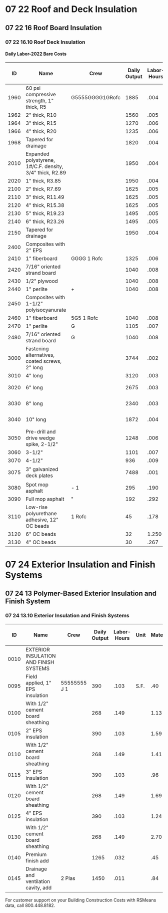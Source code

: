 # 07 22 Roof and Deck Insulation

## 07 22 16 Roof Board Insulation

### 07 22 16.10 Roof Deck Insulation

#### Daily Labor-2022 Bare Costs

| ID    | Name                                                                 | Crew                | Daily Output | Labor-Hours | Unit | Material | Labor         | Equipment | Total | Total Incl O&P |
|-------|----------------------------------------------------------------------|---------------------|--------------|-------------|------|----------|---------------|-----------|-------|----------------|
| 1960  | 60 psi compressive strength, 1" thick, R5                            | G5555GGGG1GRofc     | 1885         | .004        | S.F. | 1.10     | 2.21222222222 |           | 1.31  | 1.55           |
| 1962  | 2" thick, R10                                                        |                     | 1560         | .005        |      | 2.09     | .25           |           | 2.34  | 2.71           |
| 1964  | 3" thick, R15                                                        |                     | 1270         | .006        |      | 3.41     | .31           |           | 3.72  | 4.26           |
| 1966  | 4" thick, R20                                                        |                     | 1235         | .006        |      | 4.24     | .32           |           | 4.56  | 5.20           |
| 1968  | Tapered for drainage                                                 |                     | 1820         | .004        | B.F. | 1.01     |               |           | 1.23  | 1.46           |
| 2010  | Expanded polystyrene, 1#/C.F. density, 3/4" thick, R2.89             |                     | 1950         | .004        | S.F. | .21      | .20           |           | .41   | .56            |
| 2020  | 1" thick, R3.85                                                      |                     | 1950         | .004        |      | .28      | .20           |           | .48   | .64            |
| 2100  | 2" thick, R7.69                                                      |                     | 1625         | .005        |      | .56      | .24           |           | .80   | 1.02           |
| 2110  | 3" thick, R11.49                                                     |                     | 1625         | .005        |      | .84      | .24           |           | 1.08  | 1.32           |
| 2120  | 4" thick, R15.38                                                     |                     | 1625         | .005        |      | 1.12     | .24           |           | 1.36  | 1.63           |
| 2130  | 5" thick, R19.23                                                     |                     | 1495         | .005        |      | 1.40     | .27           |           | 1.67  | 1.97           |
| 2140  | 6" thick, R23.26                                                     |                     | 1495         | .005        |      | 1.68     | .27           |           | 1.95  | 2.28           |
| 2150  | Tapered for drainage                                                 |                     | 1950         | .004        | B.F. | .46      | .20           |           | .66   | .84            |
| 2400  | Composites with 2" EPS                                               |                     |              |             |      |          |               |           |       |                |
| 2410  | 1" fiberboard                                                        | GGGG 1 Rofc         | 1325         | .006        | S.F. | 1.59     | .30           |           | 1.89  | 2.24           |
| 2420  | 7/16" oriented strand board                                          |                     | 1040         | .008        |      | 1.41     | .38           |           | 1.79  | 2.17           |
| 2430  | 1/2" plywood                                                         |                     | 1040         | .008        |      | 3.28     | .38           |           | 3.66  | 4.23           |
| 2440  | 1" perlite                                                           | +                   | 1040         | .008        |      | 1.07     | .38           |           | 1.45  | 1.80           |
| 2450  | Composites with 1-1/2" polyisocyanurate                              |                     |              |             |      |          |               |           |       |                |
| 2460  | 1" fiberboard                                                        | 5G5 1 Rofc          | 1040         | .008        | S.F. | 1.23     | .38           |           | 1.61  | 1.97           |
| 2470  | 1" perlite                                                           | G                   | 1105         | .007        |      | 1.02     | .36           |           | 1.38  | 1.70           |
| 2480  | 7/16" oriented strand board                                          | G                   | 1040         | .008        |      | 2.75     | .38           |           | 3.13  | 3.65           |
| 3000  | Fastening alternatives, coated screws, 2" long                       |                     | 3744         | .002        | Ea.  | བྷ.05   | 11            |           | .16   | .23            |
| 3010  | 4" long                                                              |                     | 3120         | .003        |      | = .11    | .13           |           | .24   | .33            |
| 3020  | 6" long                                                              |                     | 2675         | .003        |      | རྞ.24   | .15           |           | .39   | .50            |
| 3030  | 8" long                                                              |                     | 2340         | .003        |      | རྨུ     | .17           |           | .46   | .59            |
| 3040  | 10" long                                                             |                     | 1872         | .004        |      | ཞ .53   | .21           |           | .74   | .92            |
| 3050  | Pre-drill and drive wedge spike, 2-1/2"                              |                     | 1248         | .006        |      | ཝཱ.64   | .32           |           | .96   | 1.22           |
| 3060  | 3-1/2"                                                               |                     | 1101         | .007        |      | 1.42     | .36           |           | 1.78  | 2.14           |
| 3070  | 4-1/2"                                                               |                     | 936          | .009        |      | 1.99     | .42           |           | 2.41  | 2.88           |
| 3075  | 3" galvanized deck plates                                            |                     | 7488         | .001        |      | པོ.23   | .05           |           | .28   | .34            |
| 3080  | Spot mop asphalt                                                     | - 1                 | 295          | .190        | Sq.  | 5.50     | 8.80          | 1.87      | 16.17 | 22.50          |
| 3090  | Full mop asphalt                                                     | "                   | 192          | .292        |      | 11       | 13.50         | 2.87      | 27.37 | 37.50          |
| 3110  | Low-rise polyurethane adhesive, 12" OC beads                         | 1 Rofc              | 45           | .178        |      | 97       | 8.80          |           | 105.80| 121            |
| 3120  | 6" OC beads                                                          |                     | 32           | 1.250       |      | 194      | 12.40         |           | 206.40| 233            |
| 3130  | 4" OC beads                                                          |                     | 30           | .267        | F    | 294      | 13.25         |           | 307.25| 345            |

# 07 24 Exterior Insulation and Finish Systems

## 07 24 13 Polymer-Based Exterior Insulation and Finish System

### 07 24 13.10 Exterior Insulation and Finish Systems

| ID    | Name                                                      | Crew         | Daily Output | Labor-Hours | Unit | Material | Labor | Equipment | Total  | Total Incl O&P |
|-------|-----------------------------------------------------------|--------------|--------------|-------------|------|----------|-------|-----------|--------|----------------|
| 0010  | EXTERIOR INSULATION AND FINISH SYSTEMS                    |              |              |             |      |          |       |           |        |                |
| 0095  | Field applied, 1" EPS insulation                          | 55555555 J 1 | 390          | .103        | S.F. | .40      | 5.05  | 222222278 | 5.74   | 8.25           |
| 0100  | With 1/2" cement board sheathing                          |              | 268          | .149        |      | 1.13     | 7.35  | .42       | 8.90   | 12.60          |
| 0105  | 2" EPS insulation                                         |              | 390          | .103        |      | 1.59     | 5.05  | .29       | 6.93   | 9.55           |
| 0110  | With 1/2" cement board sheathing                          |              | 268          | .149        |      | 1.41     | 7.35  | .42       | 9.18   | 12.90          |
| 0115  | 3" EPS insulation                                         |              | 390          | .103        |      | .96      | 5.05  | .29       | 6.30   | 8.90           |
| 0120  | With 1/2" cement board sheathing                          |              | 268          | .149        |      | 1.69     | 7.35  | .42       | 9.46   | 13.20          |
| 0125  | 4" EPS insulation                                         |              | 390          | .103        |      | 1.24     | 5.05  | .29       | 6.58   | 9.20           |
| 0130  | With 1/2" cement board sheathing                          |              | 268          | .149        |      | 2.70     | 7.35  | 42        | 10.47  | 14.35          |
| 0140  | Premium finish add                                        |              | 1265         | .032        |      | .45      | 1.56  | .09       | 2.10   | 2.91           |
| 0145  | Drainage and ventilation cavity, add                      | 2 Plas       | 1450         | .011        |      | .84      | .57   |           | 1.41   | 1.76           |

For customer support on your Building Construction Costs with RSMeans data, call 800.448.8182.